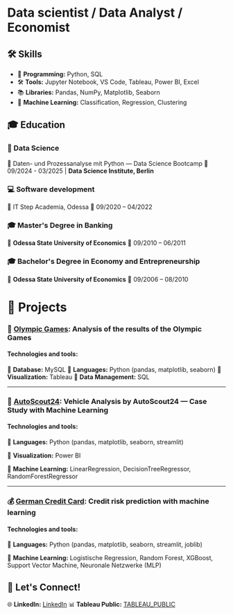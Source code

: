 # Data scientist / Data Analyst / Economist

## 🛠 Skills
- 🐍 **Programming:** Python, SQL
- 🛠 **Tools:** Jupyter Notebook, VS Code, Tableau, Power BI, Excel  
- 📚 **Libraries:** Pandas, NumPy, Matplotlib, Seaborn 
- 🤖 **Machine Learning:** Classification, Regression, Clustering
  
## 🎓 Education
###  📌 Data Science
📍 Daten- und Prozessanalyse mit Python — Data Science Bootcamp
📅 09/2024 - 03/2025 | **Data Science Institute, Berlin**

### 💻 Software development
📍 IT Step Academia, Odessa
📅 09/2020 – 04/2022

### 🎓 Master's Degree in Banking
📍 **Odessa State University of Economics**
📅 09/2010 – 06/2011

### 🎓 Bachelor's Degree in Economy and Entrepreneurship
📍 **Odessa State University of Economics**
📅 09/2006 – 08/2010

# 📌 Projects

### 🏅 [Olympic Games](https://github.com/AVMatvieieva/Olympics/blob/main/README.md): **Analysis of the results of the Olympic Games**
#### Technologies and tools:

🔹 **Database:** MySQL
🔹 **Languages:** Python (pandas, matplotlib, seaborn)
🔹 **Visualization:** Tableau
🔹 **Data Management:** SQL

   ---
### 🚗 [AutoScout24](https://github.com/AVMatvieieva/AutoScout24/blob/main/README.md): **Vehicle Analysis by AutoScout24 — Case Study with Machine Learning**
#### Technologies and tools:

🔹 **Languages:** Python (pandas, matplotlib, seaborn, streamlit)

🔹 **Visualization:** Power BI

🔹 **Machine Learning:** LinearRegression, DecisionTreeRegressor, RandomForestRegressor

  ---
### 💰 [German Credit Card](https://github.com/AVMatvieieva/German_Credit_Card/blob/main/README.md): **Credit risk prediction with machine learning**
#### Technologies and tools:

🔹 **Languages:** Python (pandas, matplotlib, seaborn, streamlit, joblib)

🔹 **Machine Learning:** Logistische Regression, Random Forest, XGBoost, Support Vector Machine, Neuronale Netzwerke (MLP)

## 🚀 Let's Connect!  

🌐 **LinkedIn:** [LinkedIn](https://www.linkedin.com/in/anna-matvieieva-6aa946246/)
📊 **Tableau Public:** [TABLEAU_PUBLIC](https://public.tableau.com/app/profile/anna.matvieieva/vizzes) 

